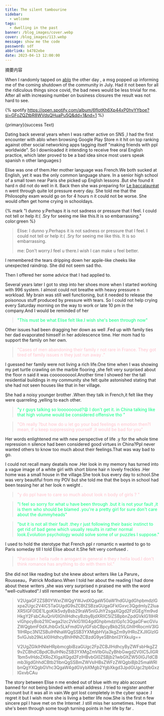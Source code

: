 ```yaml
---
title: The silent tambourine
sidebar:
  - welcome
tags:
  - dwelling in the past
banner: /blog_images/cover.webp
cover: /blog_images/113.webp
message: show me the code
password: sdf
abbrlink: b4782ebe
date: 2023-04-13 12:00:00
---
```


<!-- 封面的海报标题相关设置
banner: /blog_images/cover.webp
poster: # 海报（可选，全图封面卡片）
  topic: 标题上方的小字 # 可选
  headline: 大标题 # 必选
  caption: 标题下方的小字 # 可选
  color: green   

cover: /blog_images/113.webp



-->

摘要内容
<!-- more -->

 
When I randomly tapped on [ablo](https://cn.bing.com/search?form=MOZLBR&pc=MOZI&q=ablo) the other day ,
a msg popped up informing me of the coming shutdown of the community in July.
Had it not been for all the ridiculous things since covid, the bad news would be less trivial for me.
After all with increasing number on business closures the result was not hard to see.


{% spotify https://open.spotify.com/album/6fIotKh6Xp44xP0hvYYboe?si=GFoZQZtbR8WVdsQHuaPu5Q&dd=1&nd=1 %}

{primary}(success Text)

Dating back several years when I was rather active on SNS ,I had the first encounter with ablo when browsing Google Play Store
n it hit on top ranking against other social networking apps tagging itself "making friends with ppl worldwide".
So I downloaded it intending to receive free oral English practice, which later proved to be a bad idea since most users speak spanish n other languages:)

Elise was one of them.Her mother language was French.We both sucked at English, yet it was the only common language share. In a senior high school of a small town near Paris she picked up English lessons .But she found it hard n did not do well in it. Back then she was preparing for [Le baccalauréat](https://cn.bing.com/search?form=MOZSBR&pc=MOZI&q=Le+baccalaur%C3%A9at) n went through quite lot pressure every day.
She told me that the Philosophy exam would go on for 4 hours n it could not be worse.
She would often get home crying in schooldays.

{% mark "I dunno y.Perhaps it is not sadness or pressure that I feel. I could not tell or help it:( .Sry for seeing me like this.It is so embarrassing." color:green %}

[comment]: <> (> <font color="pink" style="font-size: 26px;">"I dunno y.Perhaps it is not sadness or pressure that I feel. I could not tell or help it:&#40; .Sry for seeing me like this.It is so embarrassing."<br></font>)
> Elise: I dunno y.Perhaps it is not sadness or pressure that I feel.
> I could not tell or help it:( .Sry for seeing me like this.
> It is so embarrassing. 
> 
> me: Don't worry.I feel u there.I wish I can make u feel better. 

I remembered the tears dripping down her apple-like cheeks like unexpected raindrop.
She did not seem sad tho.

[comment]: <> (> <font color="springgreen" style="font-size: 26px;">"Don't worry.I feel u there.I wish I can make u feel better.</font>)




Then I offered her some advice that I had applied to.

Several years later I got to step into her shoes more when I started working with 996 system. I almost could not breathe with heavy pressure n workload. My brain was still well functioning, but it needed to release the poisonous stuff produced by pressure with tears. So I could not help crying every Saturday morning on the way to work or late 10 pm in the company.And I would be reminded of her

> <font color="springgreen">"This must be what Elise felt like.I wish she's been through now"</font>

Other issues had been dragging her down as well .Fed up with family ties her dad evaporated himself in her adolescence time. Her mom had to support the family on her own.

> <font color="pink">"Cases of men abandoning their family r not rare in France. They got tired of family issues n they just run away ."</font>

I guessed her family were not living a rich life.One time when I was showing my pet turtle crawling on the marble flooring ,she felt very surprised about  the floor n said it was coooooooool.Another  time I showed her the tall residential buildings in my community she felt quite astonished stating that she had not  seen houses like that in her village.

She had a noisy younger brother .When they talk in French,it felt like they were   quarreling ,yelling to each other.

> <font color="springgreen">"y r guys talking so loooooooud?😫 I don't  get it.  in China talking like that high volume would be considered offensive tho "</font>

> <font color="pink">"Oh really ?but how do u let go your bad feelings n emotion then?I mean, if u keep  suppressing yourself  ,it would  be bad for you"</font>

Her words enlightened me with new perspective  of life .y for the whole time repression  n silence  had been considered good virtues in China?Ppl never wanted others to know too much about  their feelings.That was way bad to go.

I could not recall many deatails now .Her look in my memory has turned into a vague image of a white girl with short blone hair n lovely freckles .Her home was a small house in the village.She took bus every day to school.She was very beautiful from my POV but she told me that the boys in school had been teasing her at her look n weight .

> <font color="pink">"y do ppl have to care so much about  look n body of girls ?  "</font> 

> <font color="springgreen">"I feel so sorry for what u have been through .but  it is not your fault  ,it is them who should  be blamed .you're a pretty girl for sure don't care about the dummyheads"</font>

> <font color="springgreen">"but it is not all their fault .they r just following their basic instinct to get rid of bad gene which usually results in rather normal look.Evolution  psychology  would  solve some of ur puzzles I suppose."</font>

I used to hold the sterotype that French ppl r romantic n wanted to go to Paris someday till I told Elise about it.She felt very confused .

> <font color="pink">"Parisian r hella rude n arrogant in general n they r hella loud.I don't think romance has anything  to do with them lol."</font>

She did not like reading but she knew about writers like La Parure，Rousseau，Patrick Modiano.When I told her about the reading  I had done about these writers ,she was very surprised n praised me with the word "well-cultivated".I still remember the word so far.

> V2UgaGF2ZSB0YWxrZWQgYWJvdXQgaW50aW1hdGUgdGhpbmdzIGxpa2Ugc2V4IC5TaGUgdG9sZCBtZSBzaGUgaGFkIGxvc3QgdmlyZ2luaXR5IGF0IDE1LgoKIk5vdyBsb29raW5nIGJhY2sgaXQgd2FzIGEgYm9vdHkgY2FsbCAuQnV0IGhlIHdhcyBzbyBjdXRlIC5IZSBpbnZpdGVkIG1lIHRvIGhpcyBob21lICwga2lzc2VkIG1lIG4gdGhpbmdzIGp1c3QgaGFwcGVuZWQgbmF0dXJhbGx5LkFmdGVyIGFsbCBpcyBkb25lLGhlIHRocmV3IG1lIHRpc3N1ZSBuIHNhaWQgSSB3YXMgbHVja3kgZm9yIHRoZXJlIGlzIG5vIGJsb29kLkl0IHdhcyBhIHNhZCBzdG9yeSBhbnl3YXkuIg==
>
> V2UgZGlkIHNleHRpbmcgbiBzaGUgc2FpZCBJIHdhcyByZWFsbHkgZ29vZCBhdCBpdCBuIHNoZSB3YXMgZmVlbGluZyBhbGwgd2V0IC5JIGR1bm5vIHdoZXRoZXIgaXQgd2FzIHBvbGl0ZSBjb21wbGltZW50IGJ1dCBmb3IgdGhhdCBtb21lbnQgSSBmZWVsIHBsZWFzZWQgbiBjb25maWRlbnQgYXQgbGVhc3QgaW4gdGVybXMgb2YgbXkgd3JpdGUgc2tpbGxzIGxvbCAu

The story between Elise n me ended out of blue with my ablo account banned for not being binded with email address .I tried to register another account but it was all in vain.We got lost completely in the cyber space .I regret it but I wish more she is living a better life now.She is the first n few sincere ppl I have met on the Internet .I still miss her sometimes. Hope that she's been through some tough turning points in her life by far .